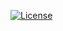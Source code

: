 [![License](https://img.shields.io/github/license/kinedu/invoice-pdf.svg?style=flat-square)](https://packagist.org/packages/kinedu/invoice-pdf)